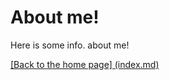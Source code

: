 <h1>About me! </h1>

Here is some info. about me!

<a href> [Back to the home page] (index.md) </a>
